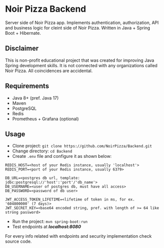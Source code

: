 # Noir Pizza Backend

Server side of Noir Pizza app. Implements authentication, authorization, API and business logic for cleint side of Noir Pizza. Written in Java + Spring Boot + Hibernate.

## Disclaimer

This is non-profit educational project that was created for improving Java Spring development skills. It is not connected with any organizations called Noir Pizza. All coincidences are accidental. 

## Requirements

 - Java 8+ (pref. Java 17)
 - Maven
 - PostgreSQL
 - Redis
 - Prometheus + Grafana (optional)

## Usage

 - Clone project: `git clone https://github.com/NoirPizza/Backend.git`
 - Change directory: `cd Backend`
 - Create `.env` file and configure it as shown below:
```
REDIS_HOST=<host of your Redis instance, usually 'localhost'>
REDIS_PORT=<port of your Redis instance, usually 6379>

DB_URL=<postgres db url, template: jdbc:postgresql://'host':'port'/'db_name'>
DB_USERNAME=<user of postgres db, must have all access>
DB_PASSWORD=<password of db user>

JWT_ACCESS_TOKEN_LIFETIME=<lifetime of token in ms, for ex. '604800000' (7 days)>
JWT_SECRET_KEY=<base64 encoded string, pref. with length of >= 64 like strong password>
```
 - Run the project: `mvn spring-boot:run`
 - Test endpoints at _**localhost:8080**_

For every info related with endpoints and security implementation check source code.
